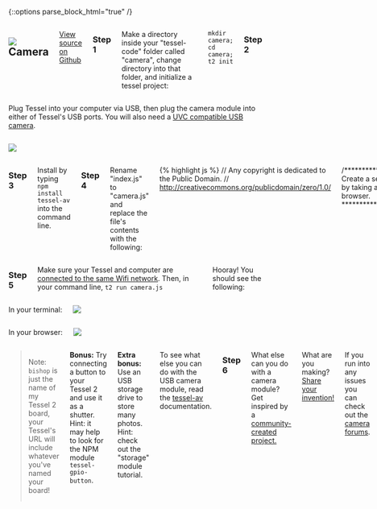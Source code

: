 {::options parse_block_html="true" /}

<div class="row">
<div class="large-12 columns">

## <img class="constrain-sm" src="https://s3.amazonaws.com/technicalmachine-assets/technical-io/modules/usb.png"> Camera

[<i class="fa fa-github"></i> View source on Github](https://github.com/tessel/tessel-av)

### Step 1

Make a directory inside your "tessel-code" folder called "camera", change directory into that folder, and initialize a tessel project:

`mkdir camera; cd camera; t2 init`

### Step 2
</div>
</div>

<div class="row">
<div class="large-6 columns">

Plug Tessel into your computer via USB, then plug the camera module into either of Tessel's USB ports. You will also need a [UVC compatible USB camera](https://tessel.io/modules#tessel-av).

</div>
<div class="large-6 columns">

![](http://i.imgur.com/uifn1p7.jpg)

</div>
</div>

<div class="row">
<div class="large-12 columns">

### Step 3

Install by typing `npm install tessel-av` into the command line.

### Step 4

Rename "index.js" to "camera.js" and replace the file's contents with the following:

{% highlight js %}
// Any copyright is dedicated to the Public Domain.
// http://creativecommons.org/publicdomain/zero/1.0/

/*********************************************
Create a server that responds to every request by taking a picture and piping it directly to the browser.
*********************************************/

var av = require('tessel-av');
var os = require('os');
var http = require('http');
var port = 8080;
var camera = new av.Camera();

http.createServer((request, response) => {
  response.writeHead(200, { 'Content-Type': 'image/jpg' });

  camera.capture().pipe(response);

}).listen(port, () => console.log(`http://${os.hostname()}.local:${port}`));

{% endhighlight %}

Save the file.

</div>
</div>

<div class="row">
<div class="large-12 columns">

### Step 5

Make sure your Tessel and computer are [connected to the same Wifi network](http://tessel.github.io/t2-start/wifi.html). Then, in your command line, `t2 run camera.js`

Hooray! You should see the following:

</div>
</div>

<div class="row">
<div class="large-6 columns">

In your terminal:

![](http://i.imgur.com/8JdxCON.gif)

</div>
<div class="large-6 columns">

In your browser:

![](http://i.imgur.com/Yjvr1Uc.png)

</div>
</div>

<div class="row">
<div class="large-12 columns">

> Note: `bishop` is just the name of my Tessel 2 board, your Tessel's URL will include whatever you've named your board!

**Bonus:** Try connecting a button to your Tessel 2 and use it as a shutter. Hint: it may help to look for the NPM module `tessel-gpio-button`.

**Extra bonus:** Use an USB storage drive to store many photos. Hint: check out the "storage" module tutorial.

To see what else you can do with the USB camera module, read the [tessel-av](https://github.com/tessel/tessel-av) documentation.

### Step 6

What else can you do with a camera module? Get inspired by a [community-created project.](http://tessel.io/projects)


What are you making? [Share your invention!](//tessel.io/projects)

If you run into any issues you can check out the [camera forums](https://forums.tessel.io/c/usb-modules/camera).

</div>
</div>
